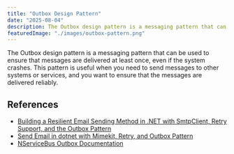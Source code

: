 ```yaml
---
title: "Outbox Design Pattern"
date: "2025-08-04"
description: The Outbox design pattern is a messaging pattern that can be used to ensure that messages are delivered at least once, even if the system crashes.
featuredImage: "./images/outbox-pattern.png"
---
```


The Outbox design pattern is a messaging pattern that can be used to ensure that messages are delivered at least once, even if the system crashes. This pattern is useful when you need to send messages to other systems or services, and you want to ensure that the messages are delivered reliably. 

## References 

- [Building a Resilient Email Sending Method in .NET with SmtpClient, Retry Support, and the Outbox Pattern](https://ardalis.com/building-resilient-email-method-dotnet-retry-outbox-pattern/)
- [Send Email in dotnet with Mimekit, Retry, and Outbox Pattern
](https://www.youtube.com/watch?v=qD3ZMH5x3uc)
- [NServiceBus Outbox Documentation](https://docs.particular.net/nservicebus/outbox/)